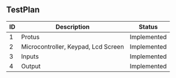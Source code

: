 ## TestPlan

| ID | Description | Status |
| --- | --- | --- |
| 1 | Protus | Implemented |
| 2 | Microcontroller, Keypad, Lcd Screen | Implemented |
| 3 | Inputs  | Implemented |
| 4 |Output | Implemented |

